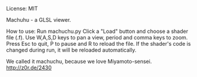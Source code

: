 License: MIT

Machuhu - a GLSL viewer.

How to use:
    Run machuchu.py
    Click a "Load" button and choose a shader file (.f).
    Use W,A,S,D keys to pan a view, period and comma keys to zoom. Press Esc to quit, 
    P to pause and R to reload the file. If the shader's code is changed
    during run, it will be reloaded automatically.

We called it machuchu, because we love Miyamoto-sensei.
http://z0r.de/2430
